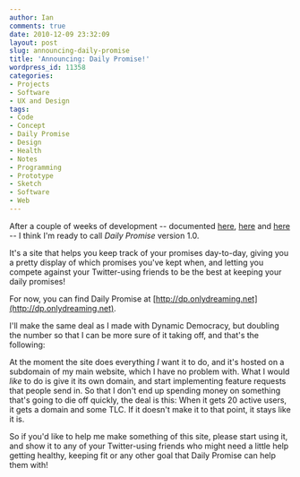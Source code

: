 ```yaml
---
author: Ian
comments: true
date: 2010-12-09 23:32:09
layout: post
slug: announcing-daily-promise
title: 'Announcing: Daily Promise!'
wordpress_id: 11358
categories:
- Projects
- Software
- UX and Design
tags:
- Code
- Concept
- Daily Promise
- Design
- Health
- Notes
- Programming
- Prototype
- Sketch
- Software
- Web
---
```


After a couple of weeks of development -- documented [here](http://ianrenton.com/blog/daily-promise-design-sketches), [here](http://ianrenton.com/blog/daily-promise-coming-together) and [here](http://ianrenton.com/blog/daily-promise-avatars-everywhere) -- I think I'm ready to call _Daily Promise_ version 1.0.

It's a site that helps you keep track of your promises day-to-day, giving you a pretty display of which promises you've kept when, and letting you compete against your Twitter-using friends to be the best at keeping your daily promises!

For now, you can find Daily Promise at [http://dp.onlydreaming.net](http://dp.onlydreaming.net).

I'll make the same deal as I made with Dynamic Democracy, but doubling the number so that I can be more sure of it taking off, and that's the following:

At the moment the site does everything _I_ want it to do, and it's hosted on a subdomain of my main website, which I have no problem with.  What I would _like_ to do is give it its own domain, and start implementing feature requests that people send in.  So that I don't end up spending money on something that's going to die off quickly, the deal is this: When it gets 20 active users, it gets a domain and some TLC.  If it doesn't make it to that point, it stays like it is.

So if you'd like to help me make something of this site, please start using it, and show it to any of your Twitter-using friends who might need a little help getting healthy, keeping fit or any other goal that Daily Promise can help them with!
